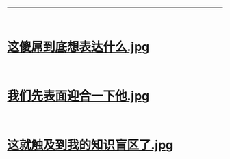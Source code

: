 
<br>

---

<br>

# [这傻屌到底想表达什么.jpg](https://i.imgur.com/yvTpIVU.jpg)

<br>

# [我们先表面迎合一下他.jpg](https://i.imgur.com/CLzJyh9.jpg)

<br>

# [这就触及到我的知识盲区了.jpg](https://i.imgur.com/9McggkW.jpg)

